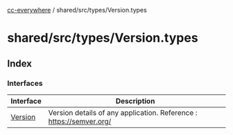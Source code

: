 [cc-everywhere](../../../../index.md) / shared/src/types/Version.types

# shared/src/types/Version.types

## Index

### Interfaces

| Interface | Description |
| ------ | ------ |
| [Version](interfaces/Version.md) | Version details of any application. Reference : https://semver.org/ |
